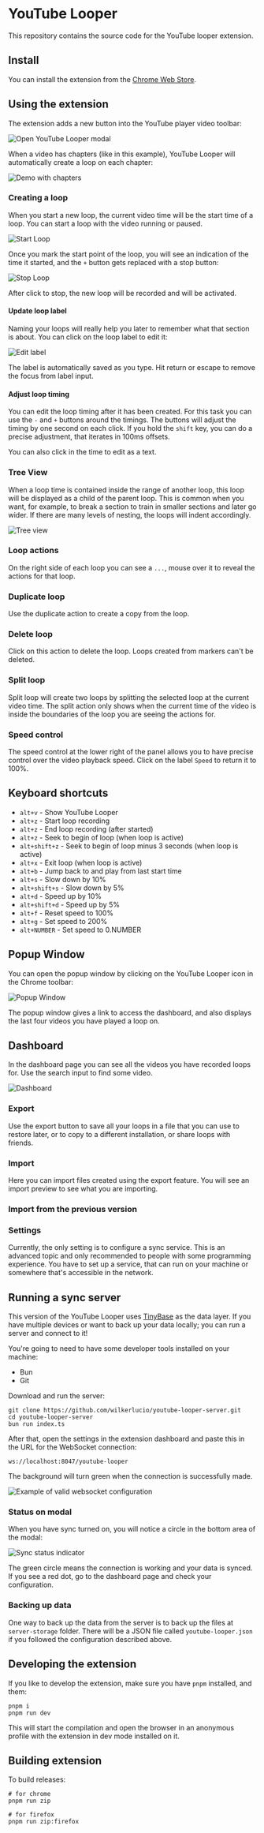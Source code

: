# YouTube Looper

This repository contains the source code for the YouTube looper extension.

## Install

You can install the extension from the [Chrome Web Store](https://chrome.google.com/webstore/detail/youtube-looper/bidjeabmcpopfddfcnpniceojmkklcje?hl=en-US&utm_source=chrome-ntp-launcher).

## Using the extension

The extension adds a new button into the YouTube player video toolbar:

![Open YouTube Looper modal](./doc-assets/start-dialog.png)

When a video has chapters (like in this example), YouTube Looper will automatically create a loop on each chapter:

![Demo with chapters](./doc-assets/open-with-chapters.png)

### Creating a loop

When you start a new loop, the current video time will be the start time of a loop. You can start a loop with the video
running or paused.

![Start Loop](./doc-assets/start-loop.png)

Once you mark the start point of the loop, you will see an indication of the time it started, and the `+` button gets
replaced with a stop button:

![Stop Loop](./doc-assets/stop-loop.png)

After click to stop, the new loop will be recorded and will be activated.

#### Update loop label

Naming your loops will really help you later to remember what that section is about. You can click on the loop label
to edit it:

![Edit label](./doc-assets/edit-label.gif)

The label is automatically saved as you type. Hit return or escape to remove the focus from label input.

#### Adjust loop timing

You can edit the loop timing after it has been created. For this task you can use the `-` and `+` buttons around the
timings. The buttons will adjust the timing by one second on each click. If you hold the `shift` key, you can do a 
precise adjustment, that iterates in 100ms offsets.

You can also click in the time to edit as a text.

### Tree View

When a loop time is contained inside the range of another loop, this loop will be displayed as a child of the parent
loop. This is common when you want, for example, to break a section to train in smaller sections and later go wider.
If there are many levels of nesting, the loops will indent accordingly.

![Tree view](./doc-assets/tree-view.png)

### Loop actions

On the right side of each loop you can see a `...`, mouse over it to reveal the actions for that loop.

### Duplicate loop

Use the duplicate action to create a copy from the loop.

### Delete loop

Click on this action to delete the loop. Loops created from markers can't be deleted.

### Split loop

Split loop will create two loops by splitting the selected loop at the current video time. The split action only shows
when the current time of the video is inside the boundaries of the loop you are seeing the actions for.

### Speed control

The speed control at the lower right of the panel allows you to have precise control over the video playback speed.
Click on the label `Speed` to return it to 100%.

## Keyboard shortcuts

* `alt+v` - Show YouTube Looper
* `alt+z` - Start loop recording
* `alt+z` - End loop recording (after started)
* `alt+z` - Seek to begin of loop (when loop is active)
* `alt+shift+z` - Seek to begin of loop minus 3 seconds (when loop is active)
* `alt+x` - Exit loop (when loop is active)
* `alt+b` - Jump back to and play from last start time
* `alt+s` - Slow down by 10%
* `alt+shift+s` - Slow down by 5%
* `alt+d` - Speed up by 10%
* `alt+shift+d` - Speed up by 5%
* `alt+f` - Reset speed to 100%
* `alt+g` - Set speed to 200%
* `alt+NUMBER` - Set speed to 0.NUMBER

## Popup Window

You can open the popup window by clicking on the YouTube Looper icon in the Chrome toolbar:

![Popup Window](./doc-assets/popup.png)

The popup window gives a link to access the dashboard, and also displays the last four videos you have played a loop on.

## Dashboard

In the dashboard page you can see all the videos you have recorded loops for. Use the search input to find some video.

![Dashboard](./doc-assets/dashboard.png)

### Export

Use the export button to save all your loops in a file that you can use to restore later, or to copy to a different
installation, or share loops with friends.

### Import

Here you can import files created using the export feature. You will see an import preview to see what you are 
importing.

### Import from the previous version

### Settings

Currently, the only setting is to configure a sync service. This is an advanced topic and only recommended to people
with some programming experience. You have to set up a service, that can run on your machine or somewhere that's
accessible in the network.

## Running a sync server

This version of the YouTube Looper uses [TinyBase](https://tinybase.org/) as the data layer. 
If you have multiple devices or want to back up your data locally; you can run a server and connect to it!

You're going to need to have some developer tools installed on your machine:

- Bun
- Git

Download and run the server:

```
git clone https://github.com/wilkerlucio/youtube-looper-server.git
cd youtube-looper-server
bun run index.ts
```

After that, open the settings in the extension dashboard and paste this in the URL for the WebSocket connection:

```
ws://localhost:8047/youtube-looper
```

The background will turn green when the connection is successfully made.

![Example of valid websocket configuration](./doc-assets/configured-websocket.png)

### Status on modal

When you have sync turned on, you will notice a circle in the bottom area of the modal:

![Sync status indicator](./doc-assets/sync-status-indicator.png)

The green circle means the connection is working and your data is synced. If you see a red dot, go to the dashboard
page and check your configuration.

### Backing up data

One way to back up the data from the server is to back up the files at `server-storage` folder.
There will be a JSON file called `youtube-looper.json` if you followed the configuration described above.

## Developing the extension

If you like to develop the extension, make sure you have `pnpm` installed, and them:

```
pnpm i
pnpm run dev
```

This will start the compilation and open the browser in an anonymous profile with the extension in dev mode installed
on it.

## Building extension

To build releases:

```
# for chrome
pnpm run zip

# for firefox
pnpm run zip:firefox
```
